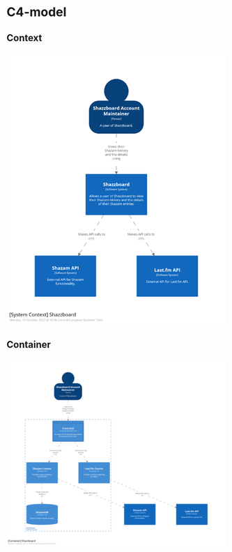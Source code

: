 # C4-model
## Context
![SystemContext-thumbnail](https://github.com/rmzhen/S3-Portfolio/blob/main/Images/structurizr-1-SystemContext.png)

## Container
![Containers-thumbnail](https://github.com/rmzhen/S3-Portfolio/blob/main/Images/structurizr-1-Containers.png)
